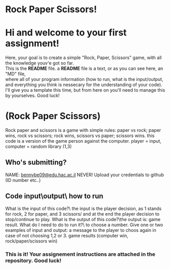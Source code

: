 # Rock Paper Scissors!
# Hi and welcome to your first assignment!
Here, your goal is to create a simple "Rock, Paper, Scissors" game, with all the knowledge youv'e got so far.\
This is the **README** file. a **README** file is a text, or as you can see here, an "MD" file,\
where all of your program information (how to run, what is the input/output, and everything you think is nessecary for the understanding of your code).\
I'll give you a template this time, but from here on you'll need to manage this by yourselves. Good luck!

# (Rock Paper Scissors)
Rock paper and scissors is a game with simple rules:
paper vs rock; paper wins, rock vs scissors; rock wins, scissors vs paper; scissors wins.
this code is a version of the game person against the computer.
player = input, computer = random library (1,3)

  

## Who's submitting?
NAME: bennybe09@edu.hac.ac.il
NEVER! Upload your credentials to github (ID number etc..)

## Code input\output\ how to run
What is the input of this code?\ the input is the player decision, as 1 stands for rock, 2 for paper, and 3 scissors/
and at the end the player decision to stop/continue to play.
What is the output of this code?\the output is: game result.
What do I need to do to run it?\ to choose a number.
Give one or two examples of input and output:
a message to the player to choos again in case of not choosing 1,2 or 3.
game results (computer win, rock/paper/scissors win)

### This is it! Your assignement instructions are attached in the repository. Good luck!
